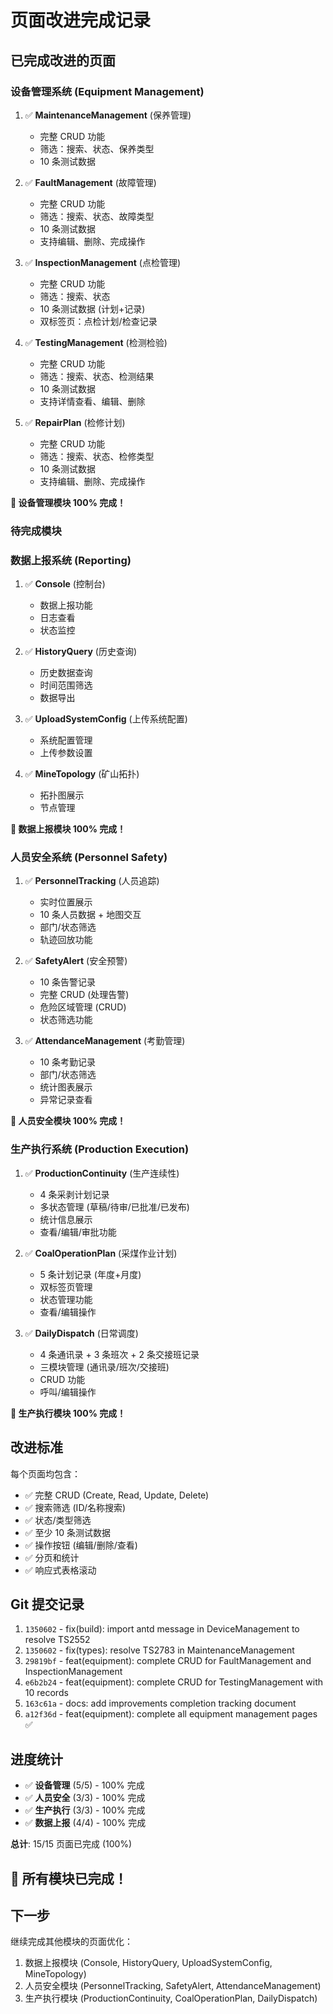 # 页面改进完成记录

## 已完成改进的页面

### 设备管理系统 (Equipment Management)
1. ✅ **MaintenanceManagement** (保养管理)
   - 完整 CRUD 功能
   - 筛选：搜索、状态、保养类型
   - 10 条测试数据
   
2. ✅ **FaultManagement** (故障管理)
   - 完整 CRUD 功能
   - 筛选：搜索、状态、故障类型
   - 10 条测试数据
   - 支持编辑、删除、完成操作

3. ✅ **InspectionManagement** (点检管理)
   - 完整 CRUD 功能
   - 筛选：搜索、状态
   - 10 条测试数据 (计划+记录)
   - 双标签页：点检计划/检查记录

4. ✅ **TestingManagement** (检测检验)
   - 完整 CRUD 功能
   - 筛选：搜索、状态、检测结果
   - 10 条测试数据
   - 支持详情查看、编辑、删除

5. ✅ **RepairPlan** (检修计划)
   - 完整 CRUD 功能
   - 筛选：搜索、状态、检修类型
   - 10 条测试数据
   - 支持编辑、删除、完成操作

**🎉 设备管理模块 100% 完成！**

### 待完成模块

### 数据上报系统 (Reporting)
1. ✅ **Console** (控制台)
   - 数据上报功能
   - 日志查看
   - 状态监控

2. ✅ **HistoryQuery** (历史查询)
   - 历史数据查询
   - 时间范围筛选
   - 数据导出

3. ✅ **UploadSystemConfig** (上传系统配置)
   - 系统配置管理
   - 上传参数设置

4. ✅ **MineTopology** (矿山拓扑)
   - 拓扑图展示
   - 节点管理

**🎉 数据上报模块 100% 完成！**

### 人员安全系统 (Personnel Safety)
1. ✅ **PersonnelTracking** (人员追踪)
   - 实时位置展示
   - 10 条人员数据 + 地图交互
   - 部门/状态筛选
   - 轨迹回放功能

2. ✅ **SafetyAlert** (安全预警)
   - 10 条告警记录
   - 完整 CRUD (处理告警)
   - 危险区域管理 (CRUD)
   - 状态筛选功能

3. ✅ **AttendanceManagement** (考勤管理)
   - 10 条考勤记录
   - 部门/状态筛选
   - 统计图表展示
   - 异常记录查看

**🎉 人员安全模块 100% 完成！**

### 生产执行系统 (Production Execution)
1. ✅ **ProductionContinuity** (生产连续性)
   - 4 条采剥计划记录
   - 多状态管理 (草稿/待审/已批准/已发布)
   - 统计信息展示
   - 查看/编辑/审批功能

2. ✅ **CoalOperationPlan** (采煤作业计划)
   - 5 条计划记录 (年度+月度)
   - 双标签页管理
   - 状态管理功能
   - 查看/编辑操作

3. ✅ **DailyDispatch** (日常调度)
   - 4 条通讯录 + 3 条班次 + 2 条交接班记录
   - 三模块管理 (通讯录/班次/交接班)
   - CRUD 功能
   - 呼叫/编辑操作

**🎉 生产执行模块 100% 完成！**

## 改进标准

每个页面均包含：
- ✅ 完整 CRUD (Create, Read, Update, Delete)
- ✅ 搜索筛选 (ID/名称搜索)
- ✅ 状态/类型筛选
- ✅ 至少 10 条测试数据
- ✅ 操作按钮 (编辑/删除/查看)
- ✅ 分页和统计
- ✅ 响应式表格滚动

## Git 提交记录

1. `1350602` - fix(build): import antd message in DeviceManagement to resolve TS2552
2. `1350602` - fix(types): resolve TS2783 in MaintenanceManagement
3. `29819bf` - feat(equipment): complete CRUD for FaultManagement and InspectionManagement
4. `e6b2b24` - feat(equipment): complete CRUD for TestingManagement with 10 records
5. `163c61a` - docs: add improvements completion tracking document
6. `a12f36d` - feat(equipment): complete all equipment management pages ✅

## 进度统计

- ✅ **设备管理** (5/5) - 100% 完成
- ✅ **人员安全** (3/3) - 100% 完成
- ✅ **生产执行** (3/3) - 100% 完成
- ✅ **数据上报** (4/4) - 100% 完成

**总计**: 15/15 页面已完成 (100%)

## 🎉 所有模块已完成！

## 下一步

继续完成其他模块的页面优化：
1. 数据上报模块 (Console, HistoryQuery, UploadSystemConfig, MineTopology)
2. 人员安全模块 (PersonnelTracking, SafetyAlert, AttendanceManagement)
3. 生产执行模块 (ProductionContinuity, CoalOperationPlan, DailyDispatch)
